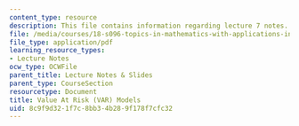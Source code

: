 ```yaml
---
content_type: resource
description: This file contains information regarding lecture 7 notes.
file: /media/courses/18-s096-topics-in-mathematics-with-applications-in-finance-fall-2013/8c9f9d321f7c8bb34b289f178f7cfc32_MIT18_S096F13_lecnote7.pdf
file_type: application/pdf
learning_resource_types:
- Lecture Notes
ocw_type: OCWFile
parent_title: Lecture Notes & Slides
parent_type: CourseSection
resourcetype: Document
title: Value At Risk (VAR) Models
uid: 8c9f9d32-1f7c-8bb3-4b28-9f178f7cfc32
---
```


